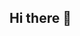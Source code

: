 ## Hi there 👋

<!--
**hamdi9-pixel/hamdi9-pixel** is a ✨ _special_ ✨ repository because its `README.md` (this file) appears on your GitHub profile.



-  I’m programmer of computer 
-  I’m using c++,c#,pascal,python,sql ,data bases
-  I programming cnc whith c# and arduino
-  link cnc :https://www.youtube.com/watch?v=tGLSGTuWxD4&ab_channel=TijaTdjani
-  now i am using python to programming cnc
-  i create data base whith vb2022 c#  and delphi pascal 
-->
